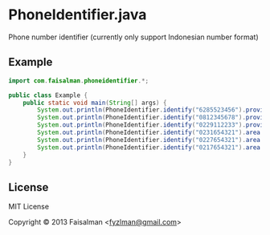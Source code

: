 # PhoneIdentifier.java

Phone number identifier (currently only support Indonesian number format)

## Example

```java
import com.faisalman.phoneidentifier.*;

public class Example {
    public static void main(String[] args) {
        System.out.println(PhoneIdentifier.identify("6285523456").provider.name()); // Indosat
        System.out.println(PhoneIdentifier.identify("0812345678").provider.name()); // Telkomsel
        System.out.println(PhoneIdentifier.identify("0229112233").provider.name()); // Esia
        System.out.println(PhoneIdentifier.identify("0231654321").area.code);       // 231
        System.out.println(PhoneIdentifier.identify("0227654321").area.name);       // Bandung
        System.out.println(PhoneIdentifier.identify("0217654321").area.name);       // Jakarta
    }
}
```

## License

MIT License

Copyright © 2013 Faisalman <<fyzlman@gmail.com>>
